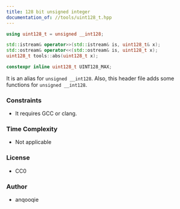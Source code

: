 ```yaml
---
title: 128 bit unsigned integer
documentation_of: //tools/uint128_t.hpp
---
```


```cpp
using uint128_t = unsigned __int128;

std::istream& operator>>(std::istream& is, uint128_t& x);
std::ostream& operator<<(std::ostream& is, uint128_t x);
uint128_t tools::abs(uint128_t x);

constexpr inline uint128_t UINT128_MAX;
```

It is an alias for `unsigned __int128`.
Also, this header file adds some functions for `unsigned __int128`.

### Constraints
- It requires GCC or clang.

### Time Complexity
- Not applicable

### License
- CC0

### Author
- anqooqie

